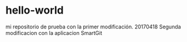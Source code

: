 # hello-world
mi repositorio de prueba con la primer modificación.
20170418 Segunda modificacion con la aplicacion SmartGit

